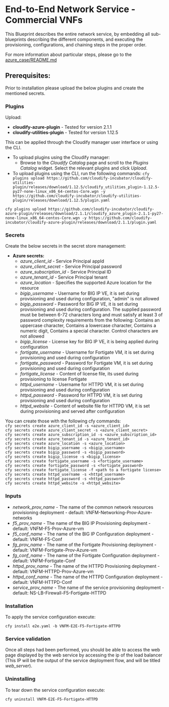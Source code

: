 # End-to-End Network Service - Commercial VNFs

This Blueprint describes the entire network service, by embedding all sub-blueprints describing the different components, and executing the provisioning, configurations, and chaining steps in the proper order.

For more information about particular steps, please go to the [azure_case/README.md](https://github.com/cloudify-examples/example-use-cases/blob/master/azure_case/README.md)

## Prerequisites:

Prior to installation please upload the below plugins and create the mentioned secrets.

### Plugins

Upload:
* **cloudify-azure-plugin** - Tested for version 2.1.1
* **cloudify-utilities-plugin** - Tested for version 1.12.5

This can be applied through the Cloudify manager user interface or using the CLI.
* To upload plugins using the Cloudify manager:
    * Browse to the *Cloudify Catalog* page and scroll to the *Plugins Catalog* widget. Select the relevant plugins and click *Upload*.
* To upload plugins using the CLI, run the following commands:
``cfy plugins upload https://github.com/cloudify-incubator/cloudify-utilities-plugin/releases/download/1.12.5/cloudify_utilities_plugin-1.12.5-py27-none-linux_x86_64-centos-Core.wgn -y https://github.com/cloudify-incubator/cloudify-utilities-plugin/releases/download/1.12.5/plugin.yaml``

``cfy plugins upload https://github.com/cloudify-incubator/cloudify-azure-plugin/releases/download/2.1.1/cloudify_azure_plugin-2.1.1-py27-none-linux_x86_64-centos-Core.wgn -y https://github.com/cloudify-incubator/cloudify-azure-plugin/releases/download/2.1.1/plugin.yaml``

### Secrets

Create the below secrets in the secret store management:
* **Azure secrets:**
    * *azure_client_id* - Service Principal appId
    * *azure_client_secret* - Service Principal password
    * *azure_subscription_id* - Service Principal ID
    * *azure_tenant_id* - Service Principal tenant
    * *azure_location* - Specifies the supported Azure location for the resource
    * *bigip_username* - Username for BIG IP VE, it is set during provisioning and used during configuration, "admin" is not allowed
    * *bigip_password* - Password for BIG IP VE, it is set during provisioning and used during configuration. The supplied password must be between 6-72 characters long and must satisfy at least 3 of password complexity requirements from the following: Contains an uppercase character, Contains a lowercase character, Contains a numeric digit, Contains a special character. Control characters are not allowed
    * *bigip_license* - License key for BIG IP VE, it is being applied during configuration
    * *fortigate_username* - Username for Fortigate VM, it is set during provisioning and used during configuration
    * *fortigate_password* - Password for Fortigate VM, it is set during provisioning and used during configuration
    * *fortigate_license* - Content of license file, its used during provisioning to license Fortigate
    * *httpd_username* - Username for HTTPD VM, it is set during provisioning and used during configuration
    * *httpd_password* - Password for HTTPD VM, it is set during provisioning and used during configuration
    * *httpd_website* - Content of website file for HTTPD VM, it is set during provisioning and served after configuration

You can create those with the following cfy commands:\
``cfy secrets create azure_client_id -s <azure_client_id>``\
``cfy secrets create azure_client_secret -s <azure_client_secret>``\
``cfy secrets create azure_subscription_id -s <azure_subscription_id>``\
``cfy secrets create azure_tenant_id -s <azure_tenant_id>``\
``cfy secrets create azure_location -s <azure_location>``\
``cfy secrets create bigip_username -s <bigip_username>``\
``cfy secrets create bigip_password -s <bigip_password>``\
``cfy secrets create bigip_license -s <bigip_license>``\
``cfy secrets create fortigate_username -s <fortigate_username>``\
``cfy secrets create fortigate_password -s <fortigate_password>``\
``cfy secrets create fortigate_license -f <path to a fortigate license>``\
``cfy secrets create httpd_username -s <httpd_username>``\
``cfy secrets create httpd_password -s <httpd_password>``\
``cfy secrets create httpd_website -s <httpd_website>``

### Inputs

* *network_prov_name* - The name of the common network resources provisioning deployment - default: VNFM-Networking-Prov-Azure-networks
* *f5_prov_name* - The name of the BIG IP Provisioning deployment - default: VNFM-F5-Prov-Azure-vm
* *f5_conf_name* - The name of the BIG IP Configuration deployment - default: VNFM-F5-Conf
* *fg_prov_name* - The name of the Fortigate Provisioning deployment - default: VNFM-Fortigate-Prov-Azure-vm
* *fg_conf_name* - The name of the Fortigate Configuration deployment - default: VNFM-Fortigate-Conf
* *httpd_prov_name* - The name of the HTTPD Provisioning deployment - default: VNFM-HTTPD-Prov-Azure-vm
* *httpd_conf_name* - The name of the HTTPD Configuration deployment - default: VNFM-HTTPD-Conf
* *service_prov_name* - The name of the service provisioning deployment - default: NS-LB-Firewall-F5-Fortigate-HTTPD


### Installation

To apply the service configuration execute:

``cfy install e2e.yaml -b VNFM-E2E-F5-Fortigate-HTTPD``

### Service validation

Once all steps had been performed, you should be able to access the web page displayed by the web service by accessing the ip of the load balancer (This IP will be the output of the service deployment flow, and will be titled *web_server*).

### Uninstalling

To tear down the service configuration execute:

``cfy uninstall VNFM-E2E-F5-Fortigate-HTTPD``
